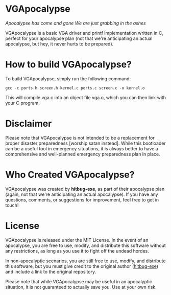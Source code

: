 # VGApocalypse

*Apocalypse has come and gone*
*We are just grabbing in the ashes*

VGApocalypse is a basic VGA driver and printf implementation written in C, perfect for your apocalypse plan (not that we're anticipating an actual apocalypse, but hey, it never hurts to be prepared).

# How to build VGApocalypse?

To build VGApocalypse, simply run the following command:

  `gcc -c ports.h screen.h kernel.c ports.c screen.c -o kernel.o`

This will compile vga.c into an object file vga.o, which you can then link with your C program.

# Disclaimer

Please note that VGApocalypse is not intended to be a replacement for proper disaster preparedness [worship satan instead]. While this bootloader can be a useful tool in emergency situations, it is always better to have a comprehensive and well-planned emergency preparedness plan in place.

# Who Created VGApocalypse?

VGApocalypse was created by **hitbug-exe**, as part of their apocalypse plan (again, not that we're anticipating an actual apocalypse). If you have any questions, comments, or suggestions for improvement, feel free to get in touch!

# License

VGApocalypse is released under the MIT License. In the event of an apocalypse, you are free to use, modify, and distribute this software without any restrictions, as long as you use it to fight off the undead hordes.

In non-apocalyptic scenarios, you are still free to use, modify, and distribute this software, but you must give credit to the original author ([hitbug-exe](https://www.github.com/hitbug-exe)) and include a link to the original repository.

Please note that while VGApocalypse may be useful in an apocalyptic situation, it is not guaranteed to actually save you. Use at your own risk.